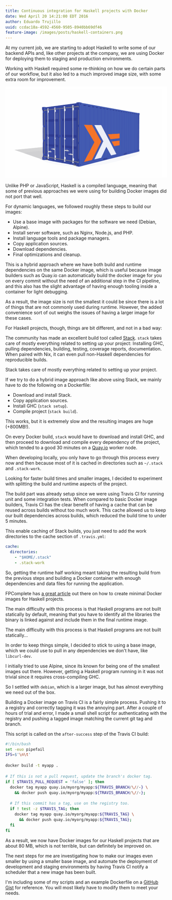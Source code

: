 ```yaml
---
title: Continuous integration for Haskell projects with Docker
date: Wed April 20 14:21:00 EDT 2016
author: Eduardo Trujillo
uuid: ccdac18a-4592-4560-9505-8940bb69df46
feature-image: /images/posts/haskell-containers.png
---
```


At my current job, we are starting to adopt Haskell to write some of our
backend APIs and, like other projects at the company, we are using Docker for
deploying them to staging and production environments.

Working with Haskell required some re-thinking on how we do certain parts of
our workflow, but it also led to a much improved image size, with some extra
room for improvement.

![](/images/posts/haskell-containers.png)

Unlike PHP or JavaScript, Haskell is a compiled language, meaning that some of
previous approaches we were using for building Docker images did not port that
well.

For dynamic languages, we followed roughly these steps to build our images:

- Use a base image with packages for the software we need (Debian, Alpine).
- Install server software, such as Nginx, Node.js, and PHP.
- Install language tools and package managers.
- Copy application sources.
- Download dependencies.
- Final optimizations and cleanup.

This is a hybrid approach where we have both build and runtime dependencies on
the same Docker image, which is useful because image builders such as Quay.io
can automatically build the docker image for you on every commit without the
need of an additional step in the CI pipeline, and this also has the slight
advantage of having enough tooling inside a container for light debugging.

As a result, the image size is not the smallest it could be since there is a
lot of things that are not commonly used during runtime. However, the added
convenience sort of out weighs the issues of having a larger image for these
cases.

For Haskell projects, though, things are bit different, and not in a bad way:

The community has made an excellent build tool called [Stack][3]. `stack` takes
care of mostly everything related to setting up your project: Installing GHC,
pulling dependencies, building, testing, coverage reports, documentation. When
paired with Nix, it can even pull non-Haskell dependencies for reproducible
builds.

<div class="callout-quote">
Stack takes care of mostly everything related to setting up your project.
</div>

If we try to do a hybrid image approach like above using Stack, we mainly have
to do the following on a Dockerfile:

- Download and install Stack.
- Copy application sources.
- Install GHC (`stack setup`).
- Compile project (`stack build`).

This works, but it is extremely slow and the resulting images are huge
(+800MB!).

On every Docker build, `stack` would have to download and install GHC, and then
proceed to download and compile every dependency of the project, which tended
to a good 30 minutes on a [Quay.io][2] worker node.

When developing locally, you only have to go through this process every now and
then because most of it is cached in directories such as `~/.stack` and
`.stack-work`.

Looking for faster build times and smaller images, I decided to experiment with
splitting the build and runtime aspects of the project.

The build part was already setup since we were using Travis CI for running
unit and some integration tests. When compared to basic Docker image builders,
Travis CI has the clear benefit of having a cache that can be reused across
builds without too much work. This cache allowed us to keep our built
dependencies across builds, which reduced the build time to under 5 minutes.

This enable caching of Stack builds, you just need to add the work directories
to the cache section of `.travis.yml`:

```yaml
cache:
  directories:
    - "$HOME/.stack"
    - .stack-work
```

So, getting the runtime half working meant taking the resulting build from the
previous steps and building a Docker container with enough dependencies and
data files for running the application.

FPComplete has [a great article][1] out there on how to create minimal Docker
images for Haskell projects.

The main difficulty with this process is that Haskell programs are not built
statically by default, meaning that you have to identify all the libraries the
binary is linked against and include them in the final runtime image.

<div class="callout-quote">
The main difficulty with this process is that Haskell programs are not built
statically...
</div>

In order to keep things simple, I decided to stick to using a base image, which
we could use to pull in any dependencies we don't have, like `libcurl-dev`.

I initially tried to use Alpine, since its known for being one of the smallest
images out there. However, getting a Haskell program running in it was not
trivial since it requires cross-compiling GHC.

So I settled with `debian`, which is a larger image, but has almost everything
we need out of the box.

Building a Docker image on Travis CI is a fairly simple process. Pushing it to
a registry and correctly tagging it was the annoying part. After a couple of
hours of trial and error, I made a small shell script for authenticating with
the registry and pushing a tagged image matching the current git tag and
branch.

This script is called on the `after-success` step of the Travis CI build:

```bash
#!/bin/bash
set -euo pipefail
IFS=$'\n\t'

docker build -t myapp .

# If this is not a pull request, update the branch's docker tag.
if [ $TRAVIS_PULL_REQUEST = 'false' ]; then
  docker tag myapp quay.io/myorg/myapp:${TRAVIS_BRANCH/\//-} \
    && docker push quay.io/myorg/myapp:${TRAVIS_BRANCH/\//-};

  # If this commit has a tag, use on the registry too.
  if ! test -z $TRAVIS_TAG; then
    docker tag myapp quay.io/myorg/myapp:${TRAVIS_TAG} \
      && docker push quay.io/myorg/myapp:${TRAVIS_TAG};
  fi
fi
```

As a result, we now have Docker images for our Haskell projects that are about
80 MB, which is not terrible, but can definitely be improved on.

The next steps for me are investigating how to make our images even smaller by
using a smaller base image, and automate the deployment of development
and staging environments by having Travis CI notify a scheduler that a new
image has been built.

I'm including some of my scripts and an example Dockerfile on a
[GitHub Gist][4] for reference. You will most likely have to modify them to
meet your needs.

[1]: https://www.fpcomplete.com/blog/2015/05/haskell-web-server-in-5mb
[2]: https://quay.io
[3]: http://haskellstack.org/
[4]: https://gist.github.com/etcinit/d484b72de336836a956eb51b3da231ad
